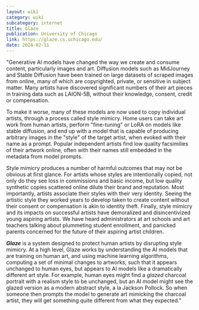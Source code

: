 ```yaml
---
layout: wiki
category: wiki
subcategory: internet
title: Glaze
publication: University of Chicago
link: https://glaze.cs.uchicago.edu/
date: 2024-02-11
---
```


"Generative AI models have changed the way we create and consume content, particularly images and art. Diffusion models such as MidJourney and Stable Diffusion have been trained on large datasets of scraped images from online, many of which are copyrighted, private, or sensitive in subject matter. Many artists have discovered significant numbers of their art pieces in training data such as LAION-5B, without their knowledge, consent, credit or compensation.

To make it worse, many of these models are now used to copy individual artists, through a process called style mimicry. Home users can take art work from human artists, perform "fine-tuning" or LoRA on models like stable diffusion, and end up with a model that is capable of producing arbitrary images in the "style" of the target artist, when evoked with their name as a prompt. Popular independent artists find low quality facsimilies of their artwork online, often with their names still embedded in the metadata from model prompts.

Style mimicry produces a number of harmful outcomes that may not be obvious at first glance. For artists whose styles are intentionally copied, not only do they see loss in commissions and basic income, but low quality synthetic copies scattered online dilute their brand and reputation. Most importantly, artists associate their styles with their very identity. Seeing the artistic style they worked years to develop taken to create content without their consent or compensation is akin to identity theft. Finally, style mimicry and its impacts on successful artists have demoralized and disincentivized young aspiring artists. We have heard administrators at art schools and art teachers talking about plummeting student enrollment, and panicked parents concerned for the future of their aspiring artist children.

_**Glaze**_ is a system designed to protect human artists by disrupting style mimicry. At a high level, Glaze works by understanding the AI models that are training on human art, and using machine learning algorithms, computing a set of minimal changes to artworks, such that it appears unchanged to human eyes, but appears to AI models like a dramatically different art style. For example, human eyes might find a _glazed_ charcoal portrait with a realism style to be unchanged, but an AI model might see the glazed version as a modern abstract style, a la Jackson Pollock. So when someone then prompts the model to generate art mimicking the charcoal artist, they will get something quite different from what they expected."
